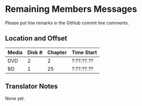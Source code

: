 # Remaining Members Messages

Please put line remarks in the GitHub commit line comments.

## Location and Offset

|Media|Disk #|Chapter|Time Start|
|---|--|--|---|
|DVD|2|2|?:??:??.??|
|BD|1|25|?:??:??.??|

## Translator Notes

None yet.